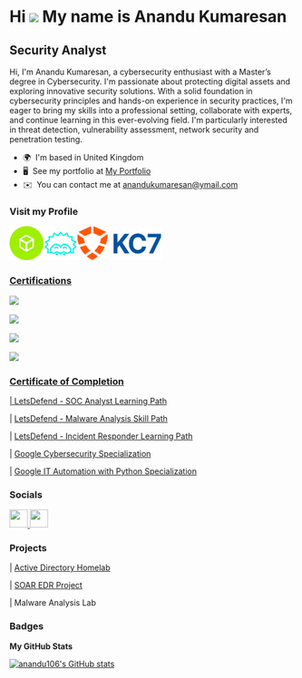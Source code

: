 Hi ![](https://user-images.githubusercontent.com/18350557/176309783-0785949b-9127-417c-8b55-ab5a4333674e.gif)
My name is Anandu Kumaresan
========================================================================================================================================

Security Analyst
----------------

Hi, I'm Anandu Kumaresan, a cybersecurity enthusiast with a Master’s degree in Cybersecurity. I'm passionate about protecting digital assets and exploring innovative security solutions. With a solid foundation in cybersecurity principles and hands-on experience in security practices, I'm eager to bring my skills into a professional setting, collaborate with experts, and continue learning in this ever-evolving field. I'm particularly interested in threat detection, vulnerability assessment, network security and penetration testing.

* 🌍  I'm based in United Kingdom
* 🖥️  See my portfolio at [My Portfolio](http://github.com/anandu106)
* ✉️  You can contact me at [anandukumaresan@ymail.com](mailto:anandukumaresan@ymail.com)

### Visit my Profile


<p align="left">
<a href=" "><img src="Images/hack-the-box.svg" width="60" height="60" alt="HTB" /></a><a href="https://app.letsdefend.io/user/ak10697"><img src="Images/LetsDefend.png" width="60" height="60" alt="LetsDefend" /></a><a href="https://kc7cyber.com/profile/ak10697" rel="noreferrer"><img src="Images/kc7.png" width="150" height="60" alt="KC7" />
</p>


### Certifications
<div>
<a href="https://www.credly.com/badges/8e03539c-8c04-46d9-b9db-9523ce532b03"><img src="https://img.shields.io/badge/CCNA-white?style=for-the-badge&logo=cisco" />

<a href=https://www.credly.com/badges/6cb8ebed-528b-458e-8557-4e709447b828/linked_in_profile><img src="https://img.shields.io/badge/-Security%2B-FF0000?&style=for-the-badge&logo=CompTIA&logoColor=white" />
  
<a href="https://certs.ine.com/d1e97f66-47e7-4b6d-9d42-c27914884d38"><img src="https://img.shields.io/badge/eJPT-Certified-red" />

<a href="https://learn.microsoft.com/api/credentials/share/en-us/AnanduKumaresan-3933/78285227493D200B?sharingId=B2614B2008D3C48C"><img src="https://img.shields.io/badge/Azure-Fundamentals-blue?logo=microsoft-azure&logoColor=white" />
</div>



### Certificate of Completion 
|  <a href="https://app.letsdefend.io/certificate/show/86827b0a-42cf-4b6d-a603-4f2cf07ecb9b"> LetsDefend - SOC Analyst Learning Path </a>

|  <a href="https://app.letsdefend.io/certificate/show/e202965c-eef9-4ab4-a61e-8461d0d1962a" /> LetsDefend - Malware Analysis Skill Path </a>                                        

| <a href="https://app.letsdefend.io/certificate/show/95494c19-388f-4eea-a4f8-d995a1ed3667" /> LetsDefend - Incident Responder Learning Path </a>

|  <a href="https://www.coursera.org/account/accomplishments/specialization/certificate/QP4NJEQUPLXK" /> Google Cybersecurity Specialization </a>

|  <a href="https://www.coursera.org/account/accomplishments/specialization/certificate/YZWMJGND3SAB" /> Google IT Automation with Python Specialization </a>


### Socials

<p align="left"> <a href="https://www.github.com/anandu106" target="_blank" rel="noreferrer"> <picture> <source media="(prefers-color-scheme: dark)" srcset="https://raw.githubusercontent.com/danielcranney/readme-generator/main/public/icons/socials/github-dark.svg" /> <source media="(prefers-color-scheme: light)" srcset="https://raw.githubusercontent.com/danielcranney/readme-generator/main/public/icons/socials/github.svg" /> <img src="https://raw.githubusercontent.com/danielcranney/readme-generator/main/public/icons/socials/github.svg" width="32" height="32" /> </picture> </a> <a href="https://www.linkedin.com/in/anandu-kumaresan-b51b74187/" target="_blank" rel="noreferrer"> <picture> <source media="(prefers-color-scheme: dark)" srcset="https://raw.githubusercontent.com/danielcranney/readme-generator/main/public/icons/socials/linkedin-dark.svg" /> <source media="(prefers-color-scheme: light)" srcset="https://raw.githubusercontent.com/danielcranney/readme-generator/main/public/icons/socials/linkedin.svg" /> <img src="https://raw.githubusercontent.com/danielcranney/readme-generator/main/public/icons/socials/linkedin.svg" width="32" height="32" /> </picture> </a></p>

### Projects

| <a href="https://github.com/anandu106/ad_project"> Active Directory Homelab </a>

| <a href="https://github.com/anandu106/soar_edr_project">SOAR EDR Project</a>

| Malware Analysis Lab 

### Badges



<b>My GitHub Stats</b>

<a href="http://www.github.com/anandu106"><img src="https://github-readme-stats.vercel.app/api?username=anandu106&show_icons=true&hide=&count_private=true&title_color=0891b2&text_color=ffffff&icon_color=0891b2&bg_color=1c1917&hide_border=true&show_icons=true" alt="anandu106's GitHub stats" /></a>
